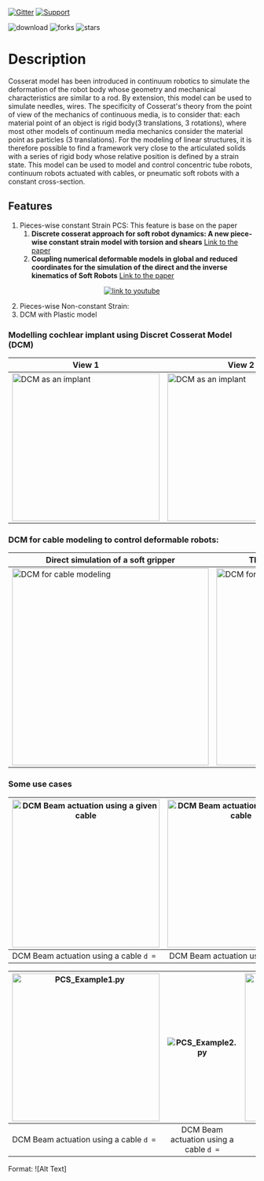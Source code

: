 [![Gitter](https://img.shields.io/badge/chat-on_Gitter-ff69b4.svg)](https://app.gitter.im/#/room/#sofa-framework_cosserat-needle-insertion:gitter.im)
[![Support](https://img.shields.io/badge/support-on_GitHub_Discussions-blue.svg)](https://github.com/sofa-framework/sofa/discussions/categories/cosserat)

![download](https://img.shields.io/github/downloads/SofaDefrost/Cosserat/total.svg)
![forks](https://img.shields.io/github/forks/SofaDefrost/Cosserat.svg)
![stars](https://img.shields.io/github/stars/SofaDefrost/Cosserat.svg)


# Description

Cosserat model has been introduced in continuum robotics to simulate the deformation of the robot body whose geometry
and mechanical characteristics are similar to a rod.
By extension, this model can be used to simulate needles, wires.
The specificity of Cosserat's theory from the point of view of the mechanics of continuous media, is to consider that: each material point
of an object is rigid body(3 translations, 3 rotations), where most other models of continuum media mechanics consider
the material point as particles (3 translations).
For the modeling of linear structures, it is therefore possible to find a framework very close to the articulated solids with a series
of rigid body whose relative position is defined by a strain state.
This model can be used to model and control concentric tube robots, continuum robots actuated with cables, or pneumatic soft robots
with a constant cross-section.

## Features

1. Pieces-wise constant Strain PCS: This feature is base on the paper
   1. __Discrete cosserat approach for soft robot dynamics: A new piece-wise constant strain model with torsion and shears__ [Link to the paper](https://ieeexplore.ieee.org/document/7759808)
   2. __Coupling numerical deformable models in global and reduced coordinates for the simulation of the direct and the inverse kinematics of Soft Robots__ [Link to the paper](https://hal.archives-ouvertes.fr/hal-03192168/document)

<div align="center">
  <a href="https://www.youtube.com/watch?v=qwzKAgw31pU"><img src="https://img.youtube.com/vi/qwzKAgw31pU/0.jpg" alt="link to youtube"></a>
</div>

2. Pieces-wise Non-constant Strain:
3. DCM with Plastic model

### Modelling cochlear implant using Discret Cosserat Model (DCM)

| View 1                                                                                      | View 2                                                                                      | View 3                                                                                      |
|---------------------------------------------------------------------------------------------|---------------------------------------------------------------------------------------------|---------------------------------------------------------------------------------------------|
| <img src="/doc/images/multiSectionWithColorMap1.png" width="300" title="DCM as an implant"> | <img src="/doc/images/multiSectionWithColorMap2.png" width="300" title="DCM as an implant"> | <img src="/doc/images/multiSectionWithColorMap3.png" width="300" title="DCM as an implant"> |

### DCM for cable modeling to control deformable robots:
| Direct simulation of a soft gripper                                                      | The study the model convergence |
|------------------------------------------------------------------------------------------| --- |
| <img src="/doc/images/cosseratgripper_2.png" width="400" title="DCM for cable modeling"> | <img src="/doc/images/tenCossseratSections.png" width="400" title="DCM for cable modeling ">|

### Some use cases

| <img src="/doc/images/actuationConstraint_2.png" width="300" title="DCM Beam actuation using a given cable">     | <img src="doc/images/circleActuationConstraint.png" width="300" title="DCM Beam actuation using a given cable">           | <img src="/doc/images/actuationConstraint_1.png" width="300" title="DCM Beam actuation using a cable">  |
| ------------- |:-------------:| -----:|
| DCM Beam actuation using a cable ```d =``` | DCM Beam actuation using a cable ```d =```| Beam actuation using a cable ```d =```|


| <img src="/doc/images/example1.gif" width="300" title="PCS_Example1.py ">     | <img src="./doc/images/example2.gif" widt="300" title="PCS_Example2.py">    | <img src="./doc/images/example2.gif" width="300" title="PCS_Example3.PCS">  |
| ------------- |:-------------:| -------------:|
| DCM Beam actuation using a cable ```d =``` | DCM Beam actuation using a cable ```d =```| Beam actuation using a cable ```d =```|


Format: ![Alt Text]


